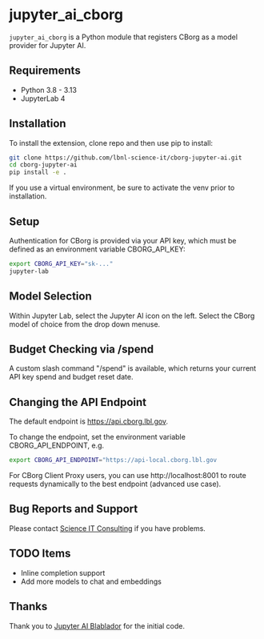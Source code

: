 # jupyter_ai_cborg

`jupyter_ai_cborg` is a Python module that registers CBorg as a model provider for Jupyter AI.

## Requirements

- Python 3.8 - 3.13
- JupyterLab 4

## Installation

To install the extension, clone repo and then use pip to install:

```bash
git clone https://github.com/lbnl-science-it/cborg-jupyter-ai.git
cd cborg-jupyter-ai
pip install -e .
```

If you use a virtual environment, be sure to activate the venv prior to installation.

## Setup

Authentication for CBorg is provided via your API key, which must be defined as an environment variable CBORG_API_KEY:

```bash
export CBORG_API_KEY="sk-..."
jupyter-lab
```

## Model Selection

Within Jupyter Lab, select the Jupyter AI icon on the left. Select the CBorg model of choice from the drop down menuse.

## Budget Checking via /spend

A custom slash command "/spend" is available, which returns your current API key spend and budget reset date.

## Changing the API Endpoint

The default endpoint is https://api.cborg.lbl.gov.

To change the endpoint, set the environment variable CBORG_API_ENDPOINT, e.g.

```bash
export CBORG_API_ENDPOINT="https://api-local.cborg.lbl.gov
```

For CBorg Client Proxy users, you can use http://localhost:8001 to route requests dynamically to the best endpoint (advanced use case).

## Bug Reports and Support

Please contact [Science IT Consulting](scienceit@lbl.gov) if you have problems.

## TODO Items

- Inline completion support
- Add more models to chat and embeddings 

## Thanks

Thank you to [Jupyter AI Blablador](https://github.com/FZJ-JSC/jupyter-ai-blablador) for the initial code.



